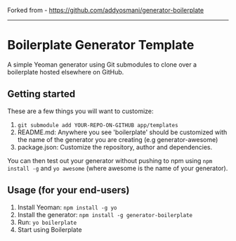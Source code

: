 Forked from - https://github.com/addyosmani/generator-boilerplate

---------------------------------------------------------------------------------------

Boilerplate Generator Template
========================================

A simple Yeoman generator using Git submodules to clone over a boilerplate hosted elsewhere on GitHub.

Getting started
---------------

These are a few things you will want to customize:

1. `git submodule add YOUR-REPO-ON-GITHUB app/templates`
2. README.md: Anywhere you see 'boilerplate' should be customized with the name of the generator you are creating (e.g generator-awesome)
3. package.json: Customize the repository, author and dependencies.

You can then test out your generator without pushing to npm using `npm install -g` and
`yo awesome` (where awesome is the name of your generator).

Usage (for your end-users)
---------------

1. Install Yeoman: `npm install -g yo`
2. Install the generator: `npm install -g generator-boilerplate`
3. Run: `yo boilerplate`
4. Start using Boilerplate

